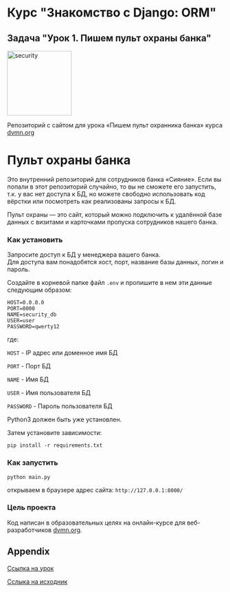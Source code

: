 # Курс "Знакомство с Django: ORM" 
## Задача "Урок 1. Пишем пульт охраны банка"

<img src="https://dvmn.org/media/lessons/Django_1-st_LVl_003.png" alt="security" width="150"/>

Репозиторий с сайтом для урока «Пишем пульт охранника банка» курса [dvmn.org](https://dvmn.org/modules/)

# Пульт охраны банка

Это внутренний репозиторий для сотрудников банка «Сияние».
Если вы попали в этот репозиторий случайно, то вы не сможете его запустить, т.к. у вас нет доступа к БД,
но можете свободно использовать код вёрстки или посмотреть как реализованы запросы к БД.

Пульт охраны — это сайт,
который можно подключить к удалённой базе данных с визитами и карточками пропуска сотрудников нашего банка.

### Как установить

Запросите доступ к БД у менеджера вашего банка.  
Для доступа вам понадобятся хост, порт, название базы данных, логин и пароль.  

Создайте в корневой папке файл `.env` и пропишите в нем эти данные следующим образом:

```
HOST=0.0.0.0
PORT=8000
NAME=security_db
USER=user
PASSWORD=qwerty12
```
где:

`HOST` - IP адрес или доменное имя БД

`PORT` - Порт БД

`NAME` - Имя БД

`USER` - Имя пользователя БД

`PASSWORD` - Пароль пользователя БД

Python3 должен быть уже установлен. 

Затем установите зависимости:
```
pip install -r requirements.txt
```


### Как запустить
```
python main.py
```


открываем в браузере адрес сайта: `http://127.0.0.1:8000/`


### Цель проекта

Код написан в образовательных целях на онлайн-курсе для веб-разработчиков [dvmn.org](https://dvmn.org/).

## Appendix
[Ссылка на урок](https://dvmn.org/modules/django-orm/lesson/watching-storage)

[Сслыка на исходник](https://github.com/dvmn-tasks/django-orm-watching-storage)
